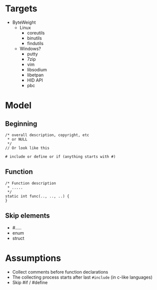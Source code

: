 # Targets
- ByteWeight
  - Linux
    - coreutils
    - binutils
    - findutils
  - Windows?
    - putty
    - 7zip
    - vim
    - libsodium
    - libetpan
    - HID API 
    - pbc

# Model
## Beginning
```
/* overall description, copyright, etc
 * or NULL
 */
// Or look like this

# include or define or if (anything starts with #)
```

## Function
```
/* Function description
 * .....
 */
static int func(.., .., ..) {
}
```
## Skip elements
- #.....
- enum
- struct

# Assumptions
- Collect comments before function declarations
- The collecting process starts after last `#include` (in c-like languages)
- Skip #if / #define

